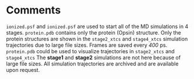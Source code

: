 # Comments

`ionized.psf` and `ionized.psf` are used to start all of the MD simulations in 4 stages. 
`protein.pdb` contains only the protein (Opsin) structure.
Only the protein structures are shown in the `stage2_xtcs` and `stage4_xtcs` simulation trajectories due to large file sizes.
Frames are saved every *400* ps. 
`protein.pdb` could be used to visualize trajectories in `stage2_xtcs` and `stage4_xtcs`
The **stage1** and **stage2** simulations are not here because of large file sizes. All simulation trajectories are archived and are available upon request.
